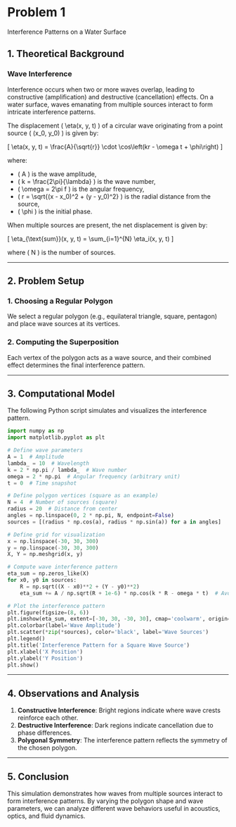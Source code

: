 # Problem 1

Interference Patterns on a Water Surface

## 1. Theoretical Background

### Wave Interference
Interference occurs when two or more waves overlap, leading to constructive (amplification) and destructive (cancellation) effects. On a water surface, waves emanating from multiple sources interact to form intricate interference patterns.

The displacement \( \eta(x, y, t) \) of a circular wave originating from a point source \( (x_0, y_0) \) is given by:

\[
\eta(x, y, t) = \frac{A}{\sqrt{r}} \cdot \cos\left(kr - \omega t + \phi\right)
\]

where:
- \( A \) is the wave amplitude,
- \( k = \frac{2\pi}{\lambda} \) is the wave number,
- \( \omega = 2\pi f \) is the angular frequency,
- \( r = \sqrt{(x - x_0)^2 + (y - y_0)^2} \) is the radial distance from the source,
- \( \phi \) is the initial phase.

When multiple sources are present, the net displacement is given by:

\[
\eta_{\text{sum}}(x, y, t) = \sum_{i=1}^{N} \eta_i(x, y, t)
\]

where \( N \) is the number of sources.

---

## 2. Problem Setup

### 1. Choosing a Regular Polygon
We select a regular polygon (e.g., equilateral triangle, square, pentagon) and place wave sources at its vertices.

### 2. Computing the Superposition
Each vertex of the polygon acts as a wave source, and their combined effect determines the final interference pattern.

---

## 3. Computational Model
The following Python script simulates and visualizes the interference pattern.

```python
import numpy as np
import matplotlib.pyplot as plt

# Define wave parameters
A = 1  # Amplitude
lambda_ = 10  # Wavelength
k = 2 * np.pi / lambda_  # Wave number
omega = 2 * np.pi  # Angular frequency (arbitrary unit)
t = 0  # Time snapshot

# Define polygon vertices (square as an example)
N = 4  # Number of sources (square)
radius = 20  # Distance from center
angles = np.linspace(0, 2 * np.pi, N, endpoint=False)
sources = [(radius * np.cos(a), radius * np.sin(a)) for a in angles]

# Define grid for visualization
x = np.linspace(-30, 30, 300)
y = np.linspace(-30, 30, 300)
X, Y = np.meshgrid(x, y)

# Compute wave interference pattern
eta_sum = np.zeros_like(X)
for x0, y0 in sources:
    R = np.sqrt((X - x0)**2 + (Y - y0)**2)
    eta_sum += A / np.sqrt(R + 1e-6) * np.cos(k * R - omega * t)  # Avoid division by zero

# Plot the interference pattern
plt.figure(figsize=(8, 6))
plt.imshow(eta_sum, extent=[-30, 30, -30, 30], cmap='coolwarm', origin='lower')
plt.colorbar(label='Wave Amplitude')
plt.scatter(*zip(*sources), color='black', label='Wave Sources')
plt.legend()
plt.title('Interference Pattern for a Square Wave Source')
plt.xlabel('X Position')
plt.ylabel('Y Position')
plt.show()
```

---

## 4. Observations and Analysis

1. **Constructive Interference**: Bright regions indicate where wave crests reinforce each other.
2. **Destructive Interference**: Dark regions indicate cancellation due to phase differences.
3. **Polygonal Symmetry**: The interference pattern reflects the symmetry of the chosen polygon.

---

## 5. Conclusion
This simulation demonstrates how waves from multiple sources interact to form interference patterns. By varying the polygon shape and wave parameters, we can analyze different wave behaviors useful in acoustics, optics, and fluid dynamics.
